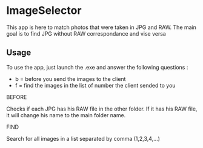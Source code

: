 # ImageSelector
This app is here to match photos that were taken in JPG and RAW. The main goal is to find JPG without RAW correspondance and vise versa

## Usage
To use the app, just launch the .exe and answer the following questions :

- b = before you send the images to the client 
- f = find the images in the list of number the client sended to you 

BEFORE 

Checks if each JPG has his RAW file in the other folder. If it has his RAW file, it will change his name to the main folder name.

FIND

Search for all images in a list separated by comma (1,2,3,4,...)
